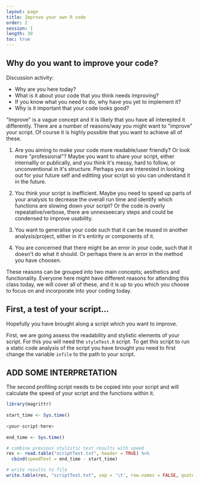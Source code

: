 ```yaml
---
layout: page
title: Improve your own R code
order: 2
session: 1
length: 30
toc: true
---
```


## Why do you want to improve your code?

Discussion activity: 
- Why are you here today? 
- What is it about your code that you think needs improving?
- If you know what you need to do, why have you yet to implement it?
- Why is it important that your code looks good?

"Improve" is a vague concept and it is likely that you have all interepted it differently. There are a number of reasons/way you might want to "improve" your script. Of course it is highly possible that you want to achieve all of these.

1) Are you aiming to make your code more readable/user friendly? Or look more "professional"? Maybe you want to share your script, either internallly or publically, and you think it's messy, hard to follow, or unconventional in it's structure. Perhaps you are interested in looking out for your future self and editting your script so you can understand it in the future.  

2) You think your script is inefficient. Maybe you need to speed up parts of your analysis to decrease the overall run time and identify which functions are 
slowing down your script? Or the code is overly repeatative/verbose, there are unnesseecary steps and could be condensed to improve usability.

3) You want to generalise your code such that it can be reused in another analysis/project, either in it's entirity or components of it. 

4) You are concerned that there might be an error in your code, such that it doesn't do what it should. Or perhaps there is an error in the method you have choosen.   

These reasons can be grouped into two main concepts; aesthetics and functionality. 
Everyone here might have different reasons for attending this class today, we will cover all of these, and it is up to you which you choose to focus on and incorporate into your coding today. 

    
## First, a test of your script...

Hopefully you have brought along a script which you want to improve. 

First, we are going  assess the readability and stylistic elements of your script. For this you will need the `styleTest.R` script. 
To get this script to run a static code analysis of the script you have brought you need to first change the variable `infile` to the path to your script. 


## ADD SOME INTERPRETATION

The second profiling script needs to be copied into your script and will calculate the speed of your script and the functions within it. 


~~~r
library(magrittr)
    
start_time <- Sys.time()
              
<your-script-here>    
    
end_time <- Sys.time()

# combine previous stylistic test results with speed
res <- read.table("scriptTest.txt", header = TRUE) %>%
  cbind(speedTest = end_time - start_time)

# write results to file
write.table(res, "scriptTest.txt", sep = '\t', row.names = FALSE, quote = FALSE)
~~~

